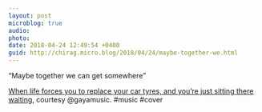 ```yaml
---
layout: post
microblog: true
audio: 
photo: 
date: 2018-04-24 12:49:54 +0400
guid: http://chirag.micro.blog/2018/04/24/maybe-together-we.html
---
```

“Maybe together we can get somewhere”

[When life forces you to replace your car tyres, and you’re just sitting there waiting](https://www.youtube.com/watch?v=SCZepEhIqHw), courtesy @gayamusic.
#music #cover
